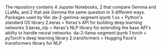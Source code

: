 The repository contains 4 Jupyter Notebooks, 2 that compare Gemma and LLaMa, and 2 that ask Gemma the same question in 3 different ways.
Packages used by file:
da-2-gemma-segment.ipynb
  1.os = Python's standard OS library
  2.keras = Keras's API for building deep learning networks
  3.keras_nlp = Keras's NLP library for extending the base API's ability to handle neural networks.
da-2-llama-segment.ipynb
  1.torch = pyTorch's deep learning library
  2.transformers = Hugging Face's transformers library for NLP 
